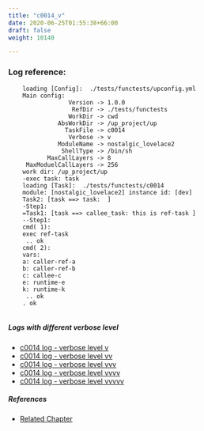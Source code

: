 ```yaml
---
title: "c0014_v"
date: 2020-06-25T01:55:38+66:00
draft: false
weight: 10140

---
```


### Log reference: <no value>

```
    loading [Config]:  ./tests/functests/upconfig.yml
    Main config:
                 Version -> 1.0.0
                  RefDir -> ./tests/functests
                 WorkDir -> cwd
              AbsWorkDir -> /up_project/up
                TaskFile -> c0014
                 Verbose -> v
              ModuleName -> nostalgic_lovelace2
               ShellType -> /bin/sh
           MaxCallLayers -> 8
     MaxModuelCallLayers -> 256
    work dir: /up_project/up
    -exec task: task
    loading [Task]:  ./tests/functests/c0014
    module: [nostalgic_lovelace2] instance id: [dev]
    Task2: [task ==> task:  ]
    -Step1:
    =Task1: [task ==> callee_task: this is ref-task ]
    --Step1:
    cmd( 1):
    exec ref-task
     .. ok
    cmd( 2):
    vars:
    a: caller-ref-a
    b: caller-ref-b
    c: callee-c
    e: runtime-e
    k: runtime-k
     .. ok
    . ok
    
```

##### Logs with different verbose level
* [c0014 log - verbose level v](../../logs/c0014_v)
* [c0014 log - verbose level vv](../../logs/c0014_vv)
* [c0014 log - verbose level vvv](../../logs/c0014_vvv)
* [c0014 log - verbose level vvvv](../../logs/c0014_vvvv)
* [c0014 log - verbose level vvvvv](../../logs/c0014_vvvvv)

##### References
* [Related Chapter](../../vars/c0014)
